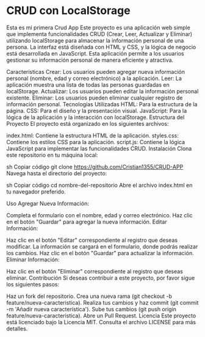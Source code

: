 # CRUD con LocalStorage
Esta es mi primera Crud App 
Este proyecto es una aplicación web simple que implementa funcionalidades CRUD (Crear, Leer, Actualizar y Eliminar) utilizando localStorage para almacenar la información personal de una persona. La interfaz está diseñada con HTML y CSS, y la lógica de negocio está desarrollada en JavaScript. Esta aplicación permite a los usuarios gestionar su información personal de manera eficiente y atractiva.

Características
Crear: Los usuarios pueden agregar nueva información personal (nombre, edad y correo electrónico) a la aplicación.
Leer: La aplicación muestra una lista de todas las personas guardadas en localStorage.
Actualizar: Los usuarios pueden editar la información personal existente.
Eliminar: Los usuarios pueden eliminar cualquier registro de información personal.
Tecnologías Utilizadas
HTML: Para la estructura de la página.
CSS: Para el diseño y la presentación visual.
JavaScript: Para la lógica de la aplicación y la interacción con localStorage.
Estructura del Proyecto
El proyecto está organizado en los siguientes archivos:

index.html: Contiene la estructura HTML de la aplicación.
styles.css: Contiene los estilos CSS para la aplicación.
script.js: Contiene la lógica JavaScript para implementar las funcionalidades CRUD.
Instalación
Clona este repositorio en tu máquina local:

sh
Copiar código
git clone https://github.com/Cristian1355/CRUD-APP
Navega hasta el directorio del proyecto:

sh
Copiar código
cd nombre-del-repositorio
Abre el archivo index.html en tu navegador preferido.

Uso
Agregar Nueva Información:

Completa el formulario con el nombre, edad y correo electrónico.
Haz clic en el botón "Guardar" para agregar la nueva información.
Editar Información:

Haz clic en el botón "Editar" correspondiente al registro que deseas modificar.
La información se cargará en el formulario, donde podrás realizar los cambios.
Haz clic en el botón "Guardar" para actualizar la información.
Eliminar Información:

Haz clic en el botón "Eliminar" correspondiente al registro que deseas eliminar.
Contribución
Si deseas contribuir a este proyecto, por favor sigue los siguientes pasos:

Haz un fork del repositorio.
Crea una nueva rama (git checkout -b feature/nueva-caracteristica).
Realiza tus cambios y haz commit (git commit -m 'Añadir nueva característica').
Sube tus cambios (git push origin feature/nueva-caracteristica).
Abre un Pull Request.
Licencia
Este proyecto está licenciado bajo la Licencia MIT. Consulta el archivo LICENSE para más detalles.



